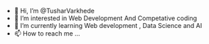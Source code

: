 - 👋 Hi, I’m @TusharVarkhede
- 👀 I’m interested in Web Development And Competative coding
- 🌱 I’m currently learning Web development , Data Science and AI
- 📫 How to reach me ...

<!---
TusharVarkhede/TusharVarkhede is a ✨ special ✨ repository because its `README.md` (this file) appears on your GitHub profile.
You can click the Preview link to take a look at your changes.
--->
